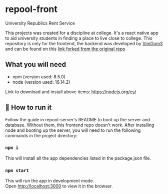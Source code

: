 # repool-front
University Republics Rent Service

This projects was created for a discipline at college. It's a react native app to aid university students in finding a place to live close to college.
This repository is only for the frontend, the backend was developed by [ViniGom3](https://github.com/ViniGom3) and can be found on this [link forked from the original repo](https://github.com/nicolastmaia/repool-server)

## What you will need

- npm (version used: 8.5.0)
- node (version used: 16.14.2)

Link to download and install above items: https://nodejs.org/es/

## 🚀 How to run it
Follow the guide in repool-server's README to boot up the server and database. Without them, this frontend repo doesn't work.
After installing node and booting up the server, you will need to run the following commands in the project directory:

### `npm i`
This will install all the app dependencies listed in the package.json file.

### `npm start`

This will run the app in development mode.\
Open [http://localhost:3000](http://localhost:3000) to view it in the browser.

